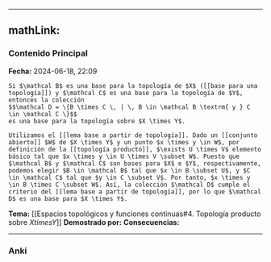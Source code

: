 
---
mathLink:
---
### Contenido Principal

**Fecha:** 2024-06-18, 22:09

```ad-theorem
Si $\mathcal B$ es una base para la topología de $X$ ([[base para una topología]]) y $\mathcal C$ es una base para la topología de $Y$, entonces la colección
$$\mathcal D = \{B \times C \, | \, B \in \mathcal B \textrm{ y } C \in \mathcal C \}$$
es una base para la topología sobre $X \times Y$.
```

```ad-proof
Utilizamos el [[lema base a partir de topología]]. Dado un [[conjunto abierto]] $W$ de $X \times Y$ y un punto $x \times y \in W$, por definición de la [[topología producto]], $\exists U \times V$ elemento básico tal que $x \times y \in U \times V \subset W$. Puesto que $\mathcal B$ y $\mathcal C$ son bases para $X$ e $Y$, respectivamente, podemos elegir $B \in \mathcal B$ tal que $x \in B \subset U$, y $C \in \mathcal C$ tal que $y \in C \subset V$. Por tanto, $x \times y \in B \times C \subset W$. Así, la colección $\mathcal D$ cumple el criterio del [[lema base a partir de topología]], por lo que $\mathcal D$ es una base para $X \times Y$.
```


**Tema:** [[Espacios topológicos y funciones continuas#4. Topología producto sobre $X times Y$]]
**Demostrado por:**
**Consecuencias:**

---
### Anki
